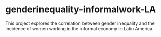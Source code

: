 # genderinequality-informalwork-LA
This project explores the correlation between gender inequality and the incidence of women working in the informal economy in Latin America. 
